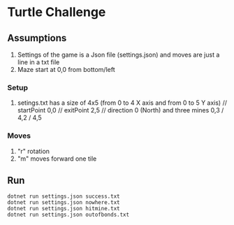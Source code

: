 # Turtle Challenge

## Assumptions

1. Settings of the game is a Json file (settings.json) and moves are just a line in a txt file
2. Maze start at 0,0 from bottom/left

### Setup

1. setings.txt has a size of 4x5 (from 0 to 4 X axis and from 0 to 5 Y axis) // startPoint 0,0 // exitPoint 2,5 // direction 0 (North) and three mines 0,3 / 4,2 / 4,5


### Moves

1. "r" rotation
2. "m" moves forward one tile

## Run

```
dotnet run settings.json success.txt
dotnet run settings.json nowhere.txt
dotnet run settings.json hitmine.txt
dotnet run settings.json outofbonds.txt
